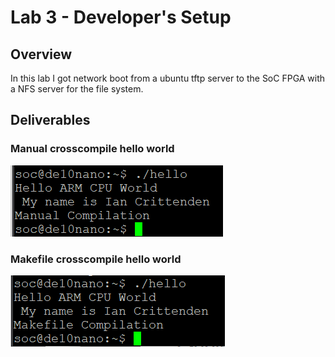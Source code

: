 ##
# Lab 3 - Developer's Setup
## Overview
In this lab I got network boot from a ubuntu tftp server to the SoC FPGA with a NFS server for the file system.
## Deliverables

### Manual crosscompile hello world
![Hello1](./assets/IanCrittenden_LAB-3_Hello_SC.png)
### Makefile crosscompile hello world
![Hello1](./assets/IanCrittenden_LAB-3_Hello2_SC.png)


